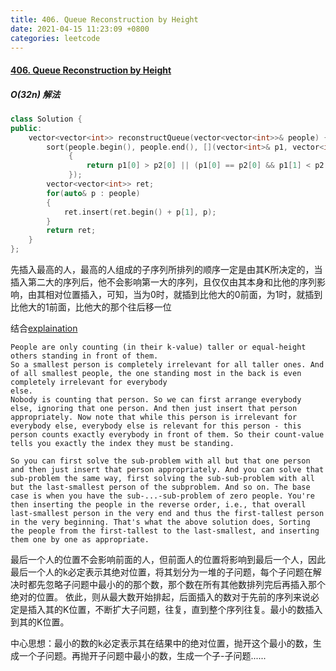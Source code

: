 ```yaml
---
title: 406. Queue Reconstruction by Height
date: 2021-04-15 11:23:09 +0800
categories: leetcode
---
```

#### [406. Queue Reconstruction by Height](https://leetcode.com/problems/queue-reconstruction-by-height/)

##### O(32n) 解法
```c++
class Solution {
public:
    vector<vector<int>> reconstructQueue(vector<vector<int>>& people) {
        sort(people.begin(), people.end(), [](vector<int>& p1, vector<int>& p2)
             {
                 return p1[0] > p2[0] || (p1[0] == p2[0] && p1[1] < p2[1]); 
             });
        vector<vector<int>> ret;
        for(auto& p : people)
        {
            ret.insert(ret.begin() + p[1], p);
        }
        return ret;
    }
};
```

先插入最高的人，最高的人组成的子序列所排列的顺序一定是由其K所决定的，当插入第二大的序列后，他不会影响第一大的序列，且仅仅由其本身和比他的序列影响，由其相对位置插入，可知，当为0时，就插到比他大的0前面，为1时，就插到比他大的1前面，比他大的那个往后移一位

结合[explaination](https://leetcode.com/problems/queue-reconstruction-by-height/discuss/89359/Explanation-of-the-neat-Sort%2BInsert-solution)
```
People are only counting (in their k-value) taller or equal-height others standing in front of them. 
So a smallest person is completely irrelevant for all taller ones. And of all smallest people, the one standing most in the back is even completely irrelevant for everybody 
else. 
Nobody is counting that person. So we can first arrange everybody else, ignoring that one person. And then just insert that person appropriately. Now note that while this person is irrelevant for everybody else, everybody else is relevant for this person - this person counts exactly everybody in front of them. So their count-value tells you exactly the index they must be standing.

So you can first solve the sub-problem with all but that one person and then just insert that person appropriately. And you can solve that sub-problem the same way, first solving the sub-sub-problem with all but the last-smallest person of the subproblem. And so on. The base case is when you have the sub-...-sub-problem of zero people. You're then inserting the people in the reverse order, i.e., that overall last-smallest person in the very end and thus the first-tallest person in the very beginning. That's what the above solution does, Sorting the people from the first-tallest to the last-smallest, and inserting them one by one as appropriate.
```

最后一个人的位置不会影响前面的人，但前面人的位置将影响到最后一个人，因此最后一个人的k必定表示其绝对位置，将其划分为一堆的子问题，每个子问题在解决时都先忽略子问题中最小的的那个数，那个数在所有其他数排列完后再插入那个绝对的位置。
依此，则从最大数开始排起，后面插入的数对于先前的序列来说必定是插入其的K位置，不断扩大子问题，往复，直到整个序列往复。最小的数插入到其的K位置。

中心思想：最小的数的k必定表示其在结果中的绝对位置，抛开这个最小的数，生成一个子问题。再抛开子问题中最小的数，生成一个子-子问题......
